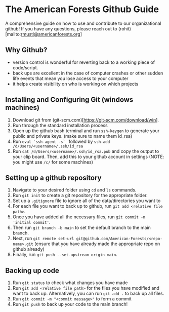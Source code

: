 # The American Forests Github Guide

A comprehensive guide on how to use and contribute to our organizational github! If you have any questions, please reach out to (rohit)[mailto:rmusti@americanforests.org]

## Why Github?

- version control is wonderful for reverting back to a working piece of code/script.
- back ups are excellent in the case of computer crashes or other sudden life events that mean you lose access to your computer
- it helps create visibility on who is working on which projects 

## Installing and Configuring Git (windows machines)
1. Download git from (git-scm.com)[https://git-scm.com/download/win].
2. Run through the standard installation process
3. Open up the github bash terminal and run `ssh-keygen` to generate your public and private keys. (make sure to name them id_rsa)
5. Run ``eval `ssh-agent -s` `` followed by `ssh-add /d/Users/<username>/.ssh/id_rsa`
6. Run `cat /d/Users/<username>/.ssh/id_rsa.pub` and copy the output to your clip board. Then, add this to your github account in settings (NOTE: you might use `/c/` for some machines)

## Setting up a github repository
1. Navigate to your desired folder using `cd` and `ls` commands.
2. Run `git init` to create a git repository for the appropriate folder.
3. Set up a `.gitignore` file to ignore all of the data/directories you want to 
4. For each file you want to back up to github, run `git add <relative file path>`.
5. Once you have added all the necessary files, run `git commit -m 'initial commit'`.
6. Then run `git branch -b main` to set the default branch to the main branch.
7. Next, run `git remote set-url git@github.com/American-Forests/<repo-name>.git` (ensure that you have already made the appropriate repo on github already)
8. Finally, run `git push --set-upstream origin main`.

## Backing up code
1. Run `git status` to check what changes you have made
2. Run `git add <relative file path>` for the files you have modified and want to back up. Alternatively, you can run `git add .` to back up all files.
3. Run `git commit -m "<commit message>"` to form a commit
4. Run `git push` to back up your code to the main branch!

